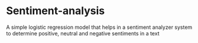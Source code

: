 # Sentiment-analysis
A simple logistic regression model that helps in a sentiment analyzer system to determine positive, neutral and negative sentiments in a text

